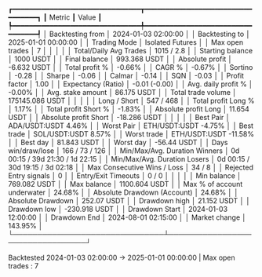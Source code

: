 ┏━━━━━━━━━━━━━━━━━━━━━━━━━━━━━━━┳━━━━━━━━━━━━━━━━━━━━━━━━━━━━━━━━━┓
┃ Metric                        ┃ Value                           ┃
┡━━━━━━━━━━━━━━━━━━━━━━━━━━━━━━━╇━━━━━━━━━━━━━━━━━━━━━━━━━━━━━━━━━┩
│ Backtesting from              │ 2024-01-03 02:00:00             │
│ Backtesting to                │ 2025-01-01 00:00:00             │
│ Trading Mode                  │ Isolated Futures                │
│ Max open trades               │ 7                               │
│                               │                                 │
│ Total/Daily Avg Trades        │ 1015 / 2.8                      │
│ Starting balance              │ 1000 USDT                       │
│ Final balance                 │ 993.368 USDT                    │
│ Absolute profit               │ -6.632 USDT                     │
│ Total profit %                │ -0.66%                          │
│ CAGR %                        │ -0.67%                          │
│ Sortino                       │ -0.28                           │
│ Sharpe                        │ -0.06                           │
│ Calmar                        │ -0.14                           │
│ SQN                           │ -0.03                           │
│ Profit factor                 │ 1.00                            │
│ Expectancy (Ratio)            │ -0.01 (-0.00)                   │
│ Avg. daily profit %           │ -0.00%                          │
│ Avg. stake amount             │ 86.175 USDT                     │
│ Total trade volume            │ 175145.086 USDT                 │
│                               │                                 │
│ Long / Short                  │ 547 / 468                       │
│ Total profit Long %           │ 1.17%                           │
│ Total profit Short %          │ -1.83%                          │
│ Absolute profit Long          │ 11.654 USDT                     │
│ Absolute profit Short         │ -18.286 USDT                    │
│                               │                                 │
│ Best Pair                     │ ADA/USDT:USDT 4.46%             │
│ Worst Pair                    │ ETH/USDT:USDT -4.75%            │
│ Best trade                    │ SOL/USDT:USDT 8.57%             │
│ Worst trade                   │ ETH/USDT:USDT -11.58%           │
│ Best day                      │ 81.843 USDT                     │
│ Worst day                     │ -56.44 USDT                     │
│ Days win/draw/lose            │ 166 / 73 / 126                  │
│ Min/Max/Avg. Duration Winners │ 0d 00:15 / 39d 21:30 / 1d 22:15 │
│ Min/Max/Avg. Duration Losers  │ 0d 00:15 / 30d 19:15 / 3d 02:18 │
│ Max Consecutive Wins / Loss   │ 34 / 8                          │
│ Rejected Entry signals        │ 0                               │
│ Entry/Exit Timeouts           │ 0 / 0                           │
│                               │                                 │
│ Min balance                   │ 769.082 USDT                    │
│ Max balance                   │ 1100.604 USDT                   │
│ Max % of account underwater   │ 24.68%                          │
│ Absolute Drawdown (Account)   │ 24.68%                          │
│ Absolute Drawdown             │ 252.07 USDT                     │
│ Drawdown high                 │ 21.152 USDT                     │
│ Drawdown low                  │ -230.918 USDT                   │
│ Drawdown Start                │ 2024-01-03 12:00:00             │
│ Drawdown End                  │ 2024-08-01 02:15:00             │
│ Market change                 │ 143.95%                         │
└───────────────────────────────┴─────────────────────────────────┘

Backtested 2024-01-03 02:00:00 -> 2025-01-01 00:00:00 | Max open trades : 7
